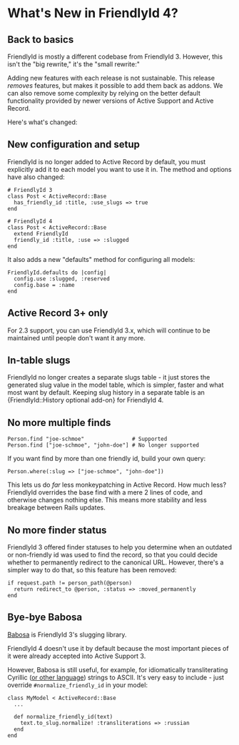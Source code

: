 # What's New in FriendlyId 4?

## Back to basics

FriendlyId is mostly a different codebase from FriendlyId 3. However, this isn't
the "big rewrite," it's the "small rewrite:"

Adding new features with each release is not sustainable. This release *removes*
features, but makes it possible to add them back as addons. We can also remove
some complexity by relying on the better default functionality provided by newer
versions of Active Support and Active Record.

Here's what's changed:

## New configuration and setup

FriendlyId is no longer added to Active Record by default, you must explicitly
add it to each model you want to use it in. The method and options have also
changed:

    # FriendlyId 3
    class Post < ActiveRecord::Base
      has_friendly_id :title, :use_slugs => true
    end

    # FriendlyId 4
    class Post < ActiveRecord::Base
      extend FriendlyId
      friendly_id :title, :use => :slugged
    end

It also adds a new "defaults" method for configuring all models:

    FriendlyId.defaults do |config|
      config.use :slugged, :reserved
      config.base = :name
    end

## Active Record 3+ only

For 2.3 support, you can use FriendlyId 3.x, which will continue to be
maintained until people don't want it any more.

## In-table slugs

FriendlyId no longer creates a separate slugs table - it just stores the
generated slug value in the model table, which is simpler, faster and what most
want by default. Keeping slug history in a separate table is an
{FriendlyId::History optional add-on} for FriendlyId 4.

## No more multiple finds

    Person.find "joe-schmoe"               # Supported
    Person.find ["joe-schmoe", "john-doe"] # No longer supported

If you want find by more than one friendly id, build your own query:

    Person.where(:slug => ["joe-schmoe", "john-doe"])

This lets us do *far* less monkeypatching in Active Record. How much less?
FriendlyId overrides the base find with a mere 2 lines of code, and otherwise
changes nothing else. This means more stability and less breakage between Rails
updates.

## No more finder status

FriendlyId 3 offered finder statuses to help you determine when an outdated
or non-friendly id was used to find the record, so that you could decide whether
to permanently redirect to the canonical URL. However, there's a simpler way to
do that, so this feature has been removed:

    if request.path != person_path(@person)
      return redirect_to @person, :status => :moved_permanently
    end

## Bye-bye Babosa

[Babosa](http://github.com/norman/babosa) is FriendlyId 3's slugging library.

FriendlyId 4 doesn't use it by default because the most important pieces of it
were already accepted into Active Support 3.

However, Babosa is still useful, for example, for idiomatically transliterating
Cyrillic ([or other
language](https://github.com/norman/babosa/tree/master/lib/babosa/transliterator))
strings to ASCII. It's very easy to include - just override
`#normalize_friendly_id` in your model:

    class MyModel < ActiveRecord::Base
      ...

      def normalize_friendly_id(text)
        text.to_slug.normalize! :transliterations => :russian
      end
    end
